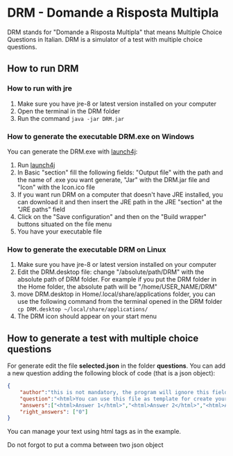 # DRM - Domande a Risposta Multipla

DRM stands for "Domande a Risposta Multipla" that means Multiple Choice Questions in Italian.
DRM is a simulator of a test with multiple choice questions.

## How to run DRM

### How to run with jre

1. Make sure you have jre-8 or latest version installed on your computer
2. Open the terminal in the DRM folder
3. Run the command `java -jar DRM.jar`

### How to generate the executable DRM.exe on Windows

You can generate the DRM.exe with [launch4j](https://launch4j.sourceforge.net/):
1. Run [launch4j](https://launch4j.sourceforge.net/)
2. In Basic "section" fill the following fields: "Output file" with the path and the name of .exe you want generate, "Jar" with the DRM.jar file and "Icon" with the Icon.ico file
3. If you want run DRM on a computer that doesn't have JRE installed, you can download it and then insert the JRE path in the JRE "section" at the "JRE paths" field
4. Click on the "Save configuration" and then on the "Build wrapper" buttons situated on the file menu
5. You have your executable file

### How to generate the executable DRM on Linux

1. Make sure you have jre-8 or latest version installed on your computer
2. Edit the DRM.desktop file: change "/absolute/path/DRM" with the absolute path of DRM folder. For example if you put the DRM folder in the Home folder, the absolute path will be "/home/USER_NAME/DRM"
3. move DRM.desktop in Home/.local/share/applications folder, you can use the following command from the terminal opened in the DRM folder `cp DRM.desktop ~/local/share/applications/`
4. The DRM icon should appear on your start menu

## How to generate a test with multiple choice questions

For generate edit the file **selected.json** in the folder **questions**.
You can add a new question adding the following block of code (that is a json object):

```json
{
	"author":"this is not mandatory, the program will ignore this field",
	"question":"<html>You can use this file as template for create your questions, you can use html for customize your answers and questions.<br><b>NOTE : </b> The index answer start from 0<br> For select the first one as correct, use the index 0 <br><br></html>",
	"answers":["<html>Answer 1</html>","<html>Answer 2</html>","<html>Answer 3</html>", "<html>Answer 4</html>"],
	"right_answers": ["0"]
}
```

You can manage your text using html tags as in the example.

Do not forgot to put a comma between two json object
